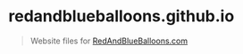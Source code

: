 # redandblueballoons.github.io

> Website files for [RedAndBlueBalloons.com][redblue]

[redblue]: http://redandblueballoons.com
